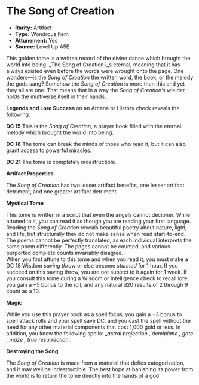 
# The Song of Creation

* **Rarity:** Artifact
* **Type:** Wondrous Item
* **Attunement:** Yes
* **Source:** Level Up A5E


This golden tome is a written record of the divine dance which brought the world into being. _The Song of Creation i_s eternal, meaning that it has always existed even before the words were wrought onto the page. One wonders—is the _Song of Creation_ the written word, the book, or the melody the gods sang? Somehow the _Song of Creation_ is more than this and yet they all are one. That means that in a way the _Song of Creation’s_ wielder holds the multiverse itself in their hands.

**Legends and Lore Success** on an Arcana or History check reveals the following:

**DC 15** This is the _Song of Creation_, a prayer book filled with the eternal melody which brought the world into being. 

**DC 18** The tome can break the minds of those who read it, but it can also grant access to powerful miracles.

**DC 21** The tome is completely indestructible.

**Artifact Properties**

The _Song of Creation_ has two lesser artifact benefits, one lesser artifact detriment, and one greater artifact detriment.

**Mystical Tome**

This tome is written in a script that even the angels cannot decipher. While attuned to it, you can read it as though you are reading your first language. Reading the _Song of Creation_ reveals beautiful poetry about nature, light, and life, but structurally they do not make sense when read start-to-end. The poems cannot be perfectly translated, as each individual interprets the same poem differently. The pages cannot be counted, and various purported complete counts invariably disagree.  
When you first attune to this tome and when you read it, you must make a DC 18 Wisdom _saving throw_  or else become _stunned_  for 1 hour. If you succeed on this saving throw, you are not subject to it again for 1 week. If you consult this tome during a Wisdom or Intelligence check to recall lore, you gain a +5 bonus to the roll, and any natural d20 results of 2 through 9 count as a 10.

**Magic**

While you use this prayer book as a spell focus, you gain a +3 bonus to spell attack rolls and your spell save DC, and you cast the spell without the need for any other material components that cost 1,000 gold or less. In addition, you know the following spells: __astral projection , demiplane , gate , maze , true resurrection ._

**Destroying the Song**

The _Song of Creation_ is made from a material that defies categorization, and it may well be indestructible. The best hope at banishing its power from the world is to return the tome directly into the hands of a god.
